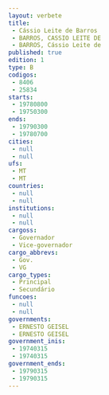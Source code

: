 ```yaml
---
layout: verbete
title:
 - Cássio Leite de Barros
 - BARROS, CASSIO LEITE DE
 - BARROS, Cássio Leite de
published: true
edition: 1  
type: B
codigos: 
 - 8406
 - 25834
starts: 
 - 19780800
 - 19750300
ends: 
 - 19790300
 - 19780700
cities: 
 - null 
 - null 
ufs: 
 - MT
 - MT
countries: 
 - null 
 - null 
institutions: 
 - null 
 - null 
cargoss: 
 - Governador
 - Vice-governador
cargo_abbrevs: 
 - Gov.
 - VG
cargo_types: 
 - Principal
 - Secundário
funcoes: 
 - null 
 - null 
governments: 
 - ERNESTO GEISEL
 - ERNESTO GEISEL
government_inis: 
 - 19740315
 - 19740315
government_ends: 
 - 19790315
 - 19790315
---
```


